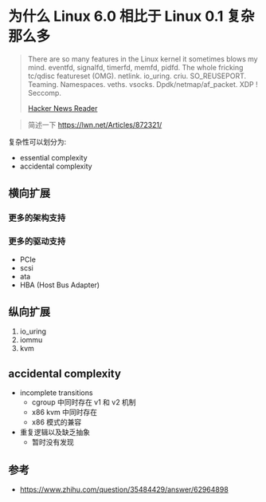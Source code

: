 # 为什么 Linux 6.0 相比于 Linux 0.1 复杂那么多

> There are so many features in the Linux kernel it sometimes blows my mind. eventfd, signalfd, timerfd, memfd, pidfd. The whole fricking tc/qdisc featureset (OMG). netlink. io_uring. criu. SO_REUSEPORT. Teaming. Namespaces. veths. vsocks. Dpdk/netmap/af_packet. XDP ! Seccomp.
>
> [Hacker News Reader](https://news.ycombinator.com/item?id=27328285)

> 简述一下 https://lwn.net/Articles/872321/

复杂性可以划分为:
- essential complexity
- accidental complexity


## 横向扩展

### 更多的架构支持

### 更多的驱动支持
- PCIe
- scsi
- ata
- HBA (Host Bus Adapter)

## 纵向扩展
1. io_uring
2. iommu
3. kvm

## accidental complexity

- incomplete transitions
  - cgroup 中同时存在 v1 和 v2 机制
  - x86 kvm 中同时存在
  - x86 模式的兼容
- 重复逻辑以及缺乏抽象
  - 暂时没有发现

## 参考
- https://www.zhihu.com/question/35484429/answer/62964898
